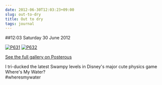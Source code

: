 ```yaml
---
date: 2012-06-30T12:03:23+09:00
slug: out-to-dry
title: Out to dry
tags: journal
---
```


##12:03 Saturday 30 June 2012

[![P631](http://getfile0.posterous.com/getfile/files.posterous.com/thunderrabbit/jltivCzHqhbkytGlBFzFtCFbfkboBothdGjHjzxEnAxctDcJywFuchDJAyEk/p631.jpg.scaled500.jpg)](http://getfile4.posterous.com/getfile/files.posterous.com/thunderrabbit/jltivCzHqhbkytGlBFzFtCFbfkboBothdGjHjzxEnAxctDcJywFuchDJAyEk/p631.jpg.scaled1000.jpg) [![P632](http://getfile1.posterous.com/getfile/files.posterous.com/thunderrabbit/FozflaooFHJsrpAwapgGwzxnHrzEnoApExnkbzsvCboBovxEhvkHhgjcyfgk/p632.jpg.scaled500.jpg)](http://getfile4.posterous.com/getfile/files.posterous.com/thunderrabbit/FozflaooFHJsrpAwapgGwzxnHrzEnoApExnkbzsvCboBovxEhvkHhgjcyfgk/p632.jpg.scaled1000.jpg)

[See the full gallery on Posterous](http://stream.robnugen.com/out-to-dry)

I tri-ducked the latest Swampy levels in Disney's major cute physics game Where's My Water?  
#wheresmywater
